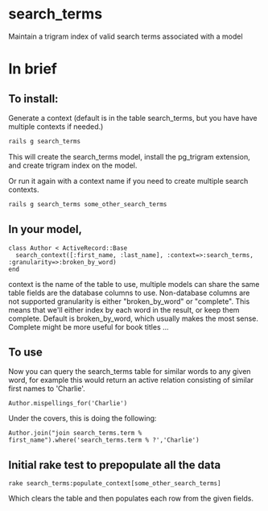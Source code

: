 search_terms
============

Maintain a trigram index of valid search terms associated with a model

# In brief

## To install: 

Generate a context (default is in the table search_terms, but you have have multiple contexts if needed.)

```bash
rails g search_terms
```

This will create the search_terms model, install the pg_trigram extension, and create trigram index on the model.

Or run it again with a context name if you need to create multiple search contexts.
```bash
rails g search_terms some_other_search_terms
```

## In your model, 

```rails
class Author < ActiveRecord::Base
  search_context([:first_name, :last_name], :context=>:search_terms, :granularity=>:broken_by_word)
end
```
context is the name of the table to use, multiple models can share the same table
fields are the database columns to use. Non-database columns are not supported
granularity is either "broken_by_word" or "complete". This means that we'll either index by each word in the result, or keep them complete. Default is broken_by_word, which usually makes the most sense. Complete might be more useful for book titles ...

## To use

Now you can query the search_terms table for similar words to any given word, for example this would return an active relation consisting of similar first names to 'Charlie'.

    Author.mispellings_for('Charlie')
    
Under the covers, this is doing the following:

    Author.join("join search_terms.term % first_name").where('search_terms.term % ?','Charlie')

## Initial rake test to prepopulate all the data

    rake search_terms:populate_context[some_other_search_terms]
  
Which clears the table and then populates each row from the given fields.
